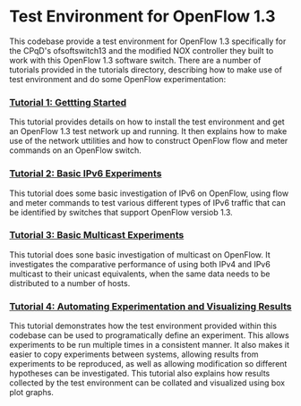 Test Environment for OpenFlow 1.3
=================================

This codebase provide a test environment for OpenFlow 1.3 specifically for the CPqD's ofsoftswitch13 and the modified NOX controller they built to work with this OpenFlow 1.3 software switch.  There are a number of tutorials provided in the tutorials directory, describing how to make use of test environment and do some OpenFlow experimentation:

### [Tutorial 1: Gettting Started](tutorials/01_getting_started.md)
This tutorial provides details on how to install the test environment and get an OpenFlow 1.3 test network up and running.  It then explains how to make use of the network uttilities and how to construct OpenFlow flow and meter commands on an OpenFlow switch.

### [Tutorial 2: Basic IPv6 Experiments](tutorials/02_basic_ipv6_experiments.md)
This tutorial does some basic investigation of IPv6 on OpenFlow, using flow and meter commands to test various different types of IPv6 traffic that can be identified by switches that support OpenFlow versiob 1.3.
																				
### [Tutorial 3: Basic Multicast Experiments](tutorials/03_basic_multiicast_experiments.md)
This tutorial does sone basic investigation of multicast on OpenFlow.  It investigates the comparative performance of using both IPv4 and IPv6 multicast to their unicast equivalents, when the same data needs to be distributed to a number of hosts.

### [Tutorial 4: Automating Experimentation and Visualizing Results](tutorials/04_automated_experimentation_and_visualizing_results.md)
This tutorial demonstrates how the test environment provided within this codebase can be used to programatically define an experiment.  This allows experiments to be run multiple times in a consistent manner.  It also makes it easier to copy experiments between systems, allowing results from experiments to be reproduced, as well as allowing modification so different hypotheses can be investigated.  This tutorial also explains how results collected by the test environment can be collated and visualized using box plot graphs.
